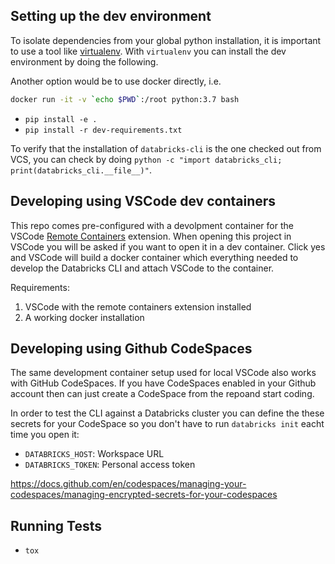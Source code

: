 Setting up the dev environment
---------------------------------
To isolate dependencies from your global python installation, it is important to use a tool like
[virtualenv](https://virtualenv.pypa.io/en/stable/). With `virtualenv` you can install the dev environment by doing the following.

Another option would be to use docker directly, i.e.

```bash
docker run -it -v `echo $PWD`:/root python:3.7 bash
```

- `pip install -e .`
- `pip install -r dev-requirements.txt`

To verify that the installation of `databricks-cli` is the one checked out from VCS, you can check by doing `python -c "import databricks_cli; print(databricks_cli.__file__)"`.

Developing using VSCode dev containers
--------------------------------------

This repo comes pre-configured with a devolpment container for the VSCode [Remote Containers](https://marketplace.visualstudio.com/items?itemName=ms-vscode-remote.remote-containers) extension. When opening this project in VSCode you will be asked if you want to open it in a dev container. Click yes and VSCode will build a docker container which everything needed to develop the Databricks CLI and attach VSCode to the container.

Requirements:

1. VSCode with the remote containers extension installed
2. A working docker installation

Developing using Github CodeSpaces
----------------------------------

The same development container setup used for local VSCode also works with GitHub CodeSpaces. If you have CodeSpaces enabled in your Github account then can just create a CodeSpace from the repoand start coding.

In order to test the CLI against a Databricks cluster you can define the these secrets for your CodeSpace so you don't have to run `databricks init` eacht time you open it:

- `DATABRICKS_HOST`: Workspace URL
- `DATABRICKS_TOKEN`: Personal access token

https://docs.github.com/en/codespaces/managing-your-codespaces/managing-encrypted-secrets-for-your-codespaces


Running Tests
----------------
- `tox`
